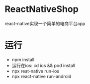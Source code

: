 # ReactNativeShop
react-native实现一个简单的电商平台app
# 运行
+ npm install
+ 运行在ios: cd ios && pod install
+ npx reat-native run-ios
+ npx react-native run-android
